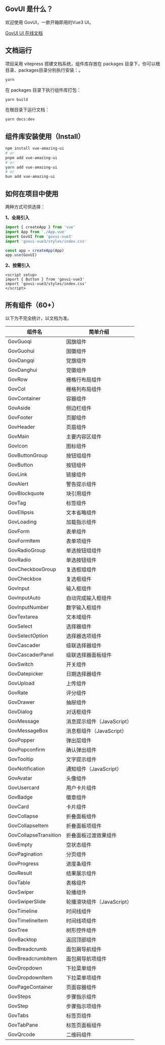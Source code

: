 ## GovUI 是什么？

欢迎使用 GovUI，一款开箱即用的Vue3 UI。

[GovUI UI 在线文档](https://govui.cc/)

## 文档运行

项目采用 vitepress 搭建文档系统，组件库存放在 packages 目录下，你可以根目录、packages目录分别执行安装：。

```bash
yarn
```

在 packages 目录下执行组件库打包：

```bash
yarn build
```

在根目录下运行文档：

```bash
yarn docs:dev
```

## 组件库安装使用（Install）

```bash
npm install vue-amazing-ui
# or
pnpm add vue-amazing-ui
# or
yarn add vue-amazing-ui
# or
bun add vue-amazing-ui
```

## 如何在项目中使用

两种方式可供选择：

**1、全局引入**

```js
import { createApp } from 'vue'
import App from './App.vue'
import GovUI from 'govui-vue3'
import 'govui-vue3/styles/index.css'

const app = createApp(App)
app.use(GovUI)
```

**2、按需引入**

```vue
<script setup>
import { Button } from 'govui-vue3'
import 'govui-vue3/styles/index.css'
</script>
```

## 所有组件（60+）

以下为不完全统计，以文档为准。

| 组件名 | 简单介绍 |
| --- | --- |
| GovGuoqi | 国旗组件 |
| GovGuohui | 国徽组件 |
| GovDangqi | 党旗组件 |
| GovDanghui | 党徽组件 |
| GovRow | 栅格行布局组件 |
| GovCol | 栅格列布局组件 |
| GovContainer | 容器组件 |
| GovAside | 侧边栏组件 |
| GovFooter | 页脚组件 |
| GovHeader | 页眉组件 |
| GovMain | 主要内容区组件 |
| GovIcon | 图标组件 |
| GovButtonGroup | 按钮组组件 |
| GovButton | 按钮组件 |
| GovLink | 链接组件 |
| GovAlert | 警告提示组件 |
| GovBlockquote | 块引用组件 |
| GovTag | 标签组件 |
| GovEllipsis | 文本省略组件 |
| GovLoading | 加载指示组件 |
| GovForm | 表单组件 |
| GovFormItem | 表单项组件 |
| GovRadioGroup | 单选按钮组组件 |
| GovRadio | 单选按钮组件 |
| GovCheckboxGroup | 复选框组组件 |
| GovCheckbox | 复选框组件 |
| GovInput | 输入框组件 |
| GovInputAuto | 自动完成输入框组件 |
| GovInputNumber | 数字输入框组件 |
| GovTextarea | 文本域组件 |
| GovSelect | 选择器组件 |
| GovSelectOption | 选择器选项组件 |
| GovCascader | 级联选择器组件 |
| GovCascaderPanel | 级联选择器面板组件 |
| GovSwitch | 开关组件 |
| GovDatepicker | 日期选择器组件 |
| GovUpload | 上传组件 |
| GovRate | 评分组件 |
| GovDrawer | 抽屉组件 |
| GovDialog | 对话框组件 |
| GovMessage | 消息提示组件（JavaScript）|
| GovMessageBox | 消息框组件（JavaScript）|
| GovPopper | 弹出层组件 |
| GovPopconfirm | 确认弹出组件 |
| GovTooltip | 文字提示组件 |
| GovNotification | 通知组件（JavaScript）|
| GovAvatar | 头像组件 |
| GovUsercard | 用户卡片组件 |
| GovBadge | 徽章组件 |
| GovCard | 卡片组件 |
| GovCollapse | 折叠面板组件 |
| GovCollapseItem | 折叠面板项组件 |
| GovCollapseTransition | 折叠面板过渡效果组件 |
| GovEmpty | 空状态组件 |
| GovPagination | 分页组件 |
| GovProgress | 进度条组件 |
| GovResult | 结果展示组件 |
| GovTable | 表格组件 |
| GovSwiper | 轮播组件 |
| GovSwiperSlide | 轮播滑块组件（JavaScript）|
| GovTimeline | 时间线组件 |
| GovTimelineItem | 时间线项组件 |
| GovTree | 树形控件组件 |
| GovBacktop | 返回顶部组件 |
| GovBreadcrumb | 面包屑导航组件 |
| GovBreadcrumbItem | 面包屑导航项组件 |
| GovDropdown | 下拉菜单组件 |
| GovDropdownItem | 下拉菜单项组件 |
| GovPageContainer | 页面容器组件 |
| GovSteps | 步骤指示组件 |
| GovStep | 步骤指示项组件 |
| GovTabs | 标签页组件 |
| GovTabPane | 标签页面板组件 |
| GovQrcode | 二维码组件 |
